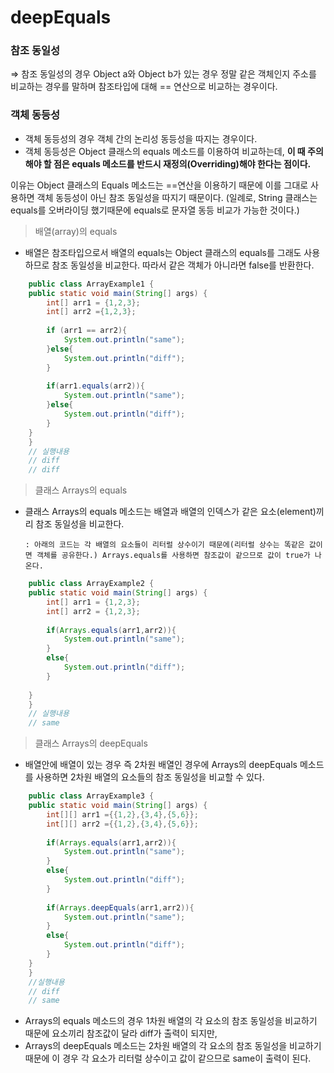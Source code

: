
# deepEquals

### 참조 동일성

⇒ 참조 동일성의 경우 Object a와 Object b가 있는 경우 정말 같은 객체인지 주소를 비교하는 경우를 말하며 참조타입에 대해 == 연산으로 비교하는 경우이다.

### 객체 동등성

- 객체 동등성의 경우 객체 간의 논리성 동등성을 따지는 경우이다.
- 객체 동등성은 Object 클래스의 equals 메소드를 이용하여 비교하는데, **이 때 주의해야 할 점은 equals 메소드를 반드시 재정의(Overriding)해야 한다는 점이다.**

이유는 Object 클래스의 Equals 메소드는 ==연산을 이용하기 때문에 이를 그대로 사용하면 객체 동등성이 아닌 참조 동일성을 따지기 때문이다.
(일례로, String 클래스는 equals를 오버라이딩 했기때문에 equals로 문자열 동등 비교가 가능한 것이다.)

> 배열(array)의 equals

- 배열은 참조타입으로서 배열의 equals는 Object 클래스의 equals를 그래도 사용하므로 참조 동일성을 비교한다. 따라서 같은 객체가 아니라면 false를 반환한다.
```java
    public class ArrayExample1 {
    public static void main(String[] args) {
        int[] arr1 = {1,2,3};
        int[] arr2 ={1,2,3};
    
        if (arr1 == arr2){
            System.out.println("same");
        }else{
            System.out.println("diff");
        }
    
        if(arr1.equals(arr2)){
            System.out.println("same");
        }else{
            System.out.println("diff");
        }
    }
    }
    // 실행내용 
    // diff
    // diff
```
> 클래스 Arrays의 equals

- 클래스 Arrays의 equals 메소드는 배열과 배열의 인덱스가 같은 요소(element)끼리 참조 동일성을 비교한다.

      : 아래의 코드는 각 배열의 요소들이 리터럴 상수이기 때문에(리터럴 상수는 똑같은 값이면 객체를 공유한다.) Arrays.equals를 사용하면 참조값이 같으므로 값이 true가 나온다.

 
```java
    public class ArrayExample2 {
    public static void main(String[] args) {
        int[] arr1 = {1,2,3};
        int[] arr2 = {1,2,3};
        
        if(Arrays.equals(arr1,arr2)){
            System.out.println("same");
        }
        else{
            System.out.println("diff");
        }
        
    }
    }
    // 실행내용
    // same
```
> 클래스 Arrays의 deepEquals

- 배열안에 배열이 있는 경우 즉 2차원 배열인 경우에 Arrays의 deepEquals 메소드를 사용하면 2차원 배열의 요소들의 참조 동일성을 비교할 수 있다.
```java
    public class ArrayExample3 {
    public static void main(String[] args) {
        int[][] arr1 ={{1,2},{3,4},{5,6}};
        int[][] arr2 ={{1,2},{3,4},{5,6}};
    
        if(Arrays.equals(arr1,arr2)){
            System.out.println("same");
        }
        else{
            System.out.println("diff");
        }
    
        if(Arrays.deepEquals(arr1,arr2)){
            System.out.println("same");
        }
        else{
            System.out.println("diff");
        }
    }
    }
    //실행내용
    // diff
    // same
```
- Arrays의 equals 메소드의 경우 1차원 배열의 각 요소의 참조 동일성을 비교하기 때문에 요소끼리 참조값이 달라 diff가 출력이 되지만,
- Arrays의 deepEquals 메소드는 2차원 배열의 각 요소의 참조 동일성을 비교하기 때문에 이 경우 각 요소가 리터럴 상수이고 값이 같으므로 same이 출력이 된다.
